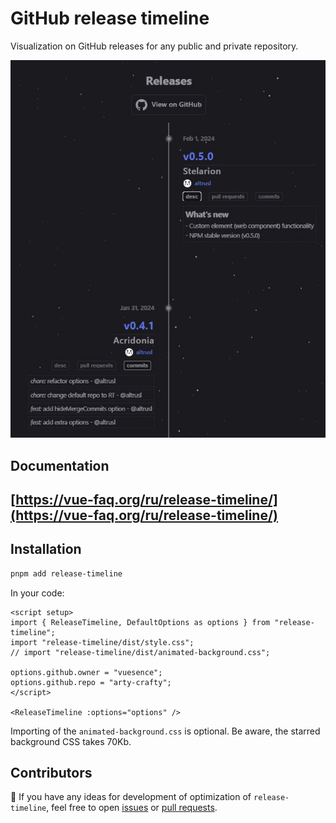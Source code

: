 # GitHub release timeline

Visualization on GitHub releases for any public and private repository.

![](./rt.jpg)

## Documentation

## [https://vue-faq.org/ru/release-timeline/](https://vue-faq.org/ru/release-timeline/)

## Installation

```bash [pnpm]
pnpm add release-timeline
```

In your code:

```vue
<script setup>
import { ReleaseTimeline, DefaultOptions as options } from "release-timeline";
import "release-timeline/dist/style.css";
// import "release-timeline/dist/animated-background.css";

options.github.owner = "vuesence";
options.github.repo = "arty-crafty";
</script>

<ReleaseTimeline :options="options" />
```

Importing of the `animated-background.css` is optional. Be aware, the starred background CSS takes 70Kb.

## Contributors

🚀 If you have any ideas for development of optimization of `release-timeline`, feel free to open [issues](https://github.com/vuesence/release-timeline/issues) or [pull requests](https://github.com/vuesence/release-timeline/pulls).
